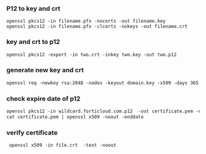 ### P12 to key and crt 
```$markdown
openssl pkcs12 -in filename.pfx -nocerts -out filename.key
openssl pkcs12 -in filename.pfx -clcerts -nokeys -out filename.crt

```

### key and crt to p12

```markdown
openssl pkcs12 -export -in two.crt -inkey two.key -out two.p12
```


### generate new key and crt

```markdown
openssl req -newkey rsa:2048 -nodes -keyout domain.key -x509 -days 365 -out domain.crt
```


### check expire date of p12
```markdown
openssl pkcs12 -in wildcard.forticloud.com.p12  -out certificate.pem -nodes
cat certificate.pem | openssl x509 -noout -enddate

```

### verify certificate
```
 openssl x509 -in file.crt  -text -noout

```